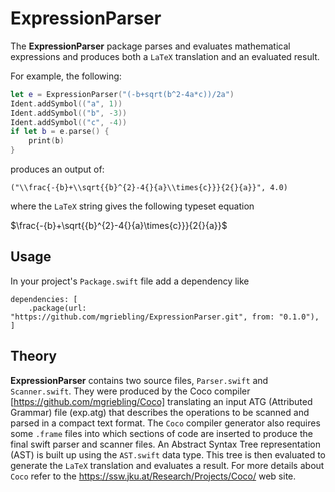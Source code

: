 # ExpressionParser

The **ExpressionParser** package parses and evaluates mathematical expressions
and produces both a `LaTeX` translation and an evaluated result.

For example, the following:

```swift
let e = ExpressionParser("(-b+sqrt(b^2-4a*c))/2a")
Ident.addSymbol(("a", 1))
Ident.addSymbol(("b", -3))
Ident.addSymbol(("c", -4))
if let b = e.parse() {
    print(b)
}
```

produces an output of:

```
("\\frac{-{b}+\\sqrt{{b}^{2}-4{}{a}\\times{c}}}{2{}{a}}", 4.0)
```

where the `LaTeX` string gives the following typeset equation

$\frac{-{b}+\sqrt{{b}^{2}-4{}{a}\times{c}}}{2{}{a}}$

## Usage
In your project's `Package.swift` file add a dependency like

```
dependencies: [
    .package(url: "https://github.com/mgriebling/ExpressionParser.git", from: "0.1.0"),
]
```

## Theory

**ExpressionParser** contains two source files, `Parser.swift` and `Scanner.swift`.
They were produced by the Coco compiler [https://github.com/mgriebling/Coco]
translating an input ATG (Attributed Grammar) file (exp.atg) that describes the operations to be scanned
and parsed in a compact text format.  The `Coco` compiler generator also
requires some `.frame` files into which sections of code are inserted to
produce the final swift parser and scanner files.  An Abstract Syntax Tree
representation (AST) is built up using the `AST.swift` data type. This
tree is then evaluated to generate the `LaTeX` translation and evaluates
a result.  For more details about `Coco` refer to the 
https://ssw.jku.at/Research/Projects/Coco/ web site.
